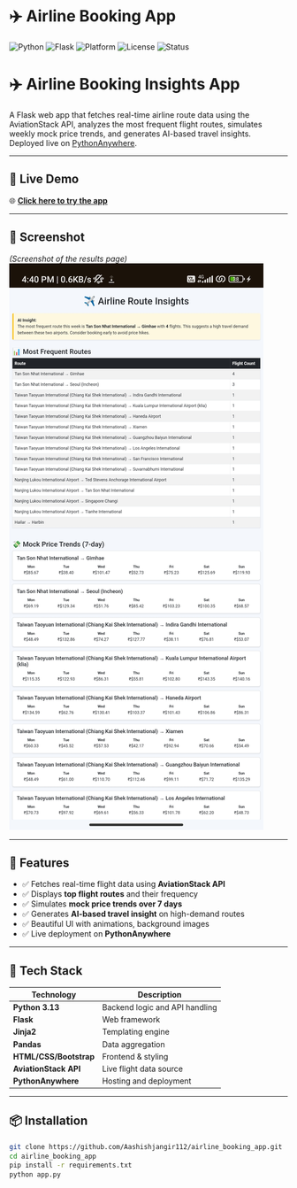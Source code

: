 # ✈️ Airline Booking App

![Python](https://img.shields.io/badge/Python-3.10-blue)
![Flask](https://img.shields.io/badge/Flask-2.2-lightgrey)
![Platform](https://img.shields.io/badge/Deployed-PythonAnywhere-green)
![License](https://img.shields.io/badge/License-MIT-green)
![Status](https://img.shields.io/badge/Status-Completed-brightgreen)


# ✈️ Airline Booking Insights App

A Flask web app that fetches real-time airline route data using the AviationStack API, analyzes the most frequent flight routes, simulates weekly mock price trends, and generates AI-based travel insights.  
Deployed live on [PythonAnywhere](https://aashishjangir.pythonanywhere.com/).

---

## 🚀 Live Demo

🌐 **[Click here to try the app](https://aashishjangir.pythonanywhere.com/)**

---

## 📸 Screenshot

*(Screenshot of the results page)*  
![App Screenshot](screenshots/result-page.png)

---

## 🧰 Features

- ✅ Fetches real-time flight data using **AviationStack API**  
- ✅ Displays **top flight routes** and their frequency  
- ✅ Simulates **mock price trends over 7 days**  
- ✅ Generates **AI-based travel insight** on high-demand routes  
- ✅ Beautiful UI with animations, background images  
- ✅ Live deployment on **PythonAnywhere**

---

## 🔧 Tech Stack

| Technology        | Description                     |
|-------------------|----------------------------------|
| **Python 3.13**   | Backend logic and API handling  |
| **Flask**         | Web framework                   |
| **Jinja2**        | Templating engine               |
| **Pandas**        | Data aggregation                |
| **HTML/CSS/Bootstrap** | Frontend & styling         |
| **AviationStack API** | Live flight data source     |
| **PythonAnywhere** | Hosting and deployment         |

---

## 📦 Installation

```bash
git clone https://github.com/Aashishjangir112/airline_booking_app.git
cd airline_booking_app
pip install -r requirements.txt
python app.py
